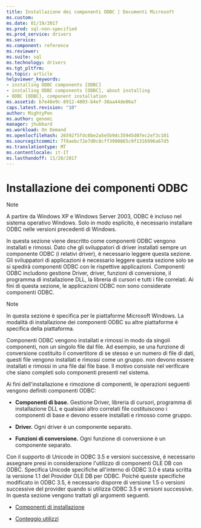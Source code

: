 ```yaml
---
title: Installazione dei componenti ODBC | Documenti Microsoft
ms.custom: 
ms.date: 01/19/2017
ms.prod: sql-non-specified
ms.prod_service: drivers
ms.service: 
ms.component: reference
ms.reviewer: 
ms.suite: sql
ms.technology: drivers
ms.tgt_pltfrm: 
ms.topic: article
helpviewer_keywords:
- installing ODBC components [ODBC]
- installing ODBC components [ODBC], about installing
- ODBC [ODBC], component installation
ms.assetid: b7e48e9c-8912-4003-b4ef-30aa44de06a7
caps.latest.revision: "10"
author: MightyPen
ms.author: genemi
manager: jhubbard
ms.workload: On Demand
ms.openlocfilehash: 26592f5fdc0be2a5e5b9dc35945d07ec2ef3c101
ms.sourcegitcommit: 7f8aebc72e7d0c8cff3990865c9f1316996a67d5
ms.translationtype: MT
ms.contentlocale: it-IT
ms.lasthandoff: 11/20/2017
---
```

# <a name="installing-odbc-components"></a>Installazione dei componenti ODBC
> [!NOTE]  
>  A partire da Windows XP e Windows Server 2003, ODBC è incluso nel sistema operativo Windows. Solo in modo esplicito, è necessario installare ODBC nelle versioni precedenti di Windows.  
  
 In questa sezione viene descritto come componenti ODBC vengono installati e rimossi. Dato che gli sviluppatori di driver installati sempre un componente ODBC (i relativi driver), è necessario leggere questa sezione. Gli sviluppatori di applicazioni è necessario leggere questa sezione solo se si spedirà componenti ODBC con le rispettive applicazioni. Componenti ODBC includono gestione Driver, driver, funzioni di conversione, il programma di installazione DLL, la libreria di cursori e tutti i file correlati. Ai fini di questa sezione, le applicazioni ODBC non sono considerate componenti ODBC.  
  
> [!NOTE]  
>  In questa sezione è specifica per le piattaforme Microsoft Windows. La modalità di installazione dei componenti ODBC su altre piattaforme è specifica della piattaforma.  
  
 Componenti ODBC vengono installati e rimossi in modo da singoli componenti, non un singolo file dal file. Ad esempio, se una funzione di conversione costituito il convertitore di se stesso e un numero di file di dati, questi file vengono installati e rimossi come un gruppo. non devono essere installati e rimossi in una file dal file base. Il motivo consiste nel verificare che siano completi solo componenti presenti nel sistema.  
  
 Ai fini dell'installazione e rimozione di componenti, le operazioni seguenti vengono definiti componenti ODBC:  
  
-   **Componenti di base.** Gestione Driver, libreria di cursori, programma di installazione DLL e qualsiasi altro correlati file costituiscono i componenti di base e devono essere installati e rimosso come gruppo.  
  
-   **Driver.** Ogni driver è un componente separato.  
  
-   **Funzioni di conversione.** Ogni funzione di conversione è un componente separato.  
  
 Con il supporto di Unicode in ODBC 3.5 e versioni successive, è necessario assegnare presi in considerazione l'utilizzo di componenti OLE DB con ODBC. Specifica Unicode specifiche all'interno di ODBC 3.0 è stata scritta la versione 1.1 del Provider OLE DB per ODBC. Poiché queste specifiche modificato in ODBC 3.5, è necessario disporre di versione 1.5 o versioni successive del provider quando si utilizza ODBC 3.5 e versioni successive. In questa sezione vengono trattati gli argomenti seguenti.  
  
-   [Componenti di installazione](../../../odbc/reference/install/installation-components.md)  
  
-   [Conteggio utilizzi](../../../odbc/reference/install/usage-counting.md)
